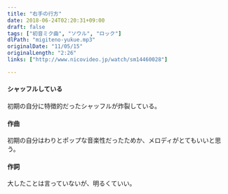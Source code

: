 ```yaml
---
title: "右手の行方"
date: 2018-06-24T02:20:31+09:00
draft: false
tags: ["初音ミク曲", "ソウル", "ロック"]
dlPath: "migiteno-yukue.mp3"
originalDate: "11/05/15"
originalLength: "2:26"
links: ["http://www.nicovideo.jp/watch/sm14460028"]

---
```


#### シャッフルしている

初期の自分に特徴的だったシャッフルが炸裂している。

#### 作曲

初期の自分はわりとポップな音楽性だったためか、メロディがとてもいいと思う。

#### 作詞

大したことは言っていないが、明るくていい。
